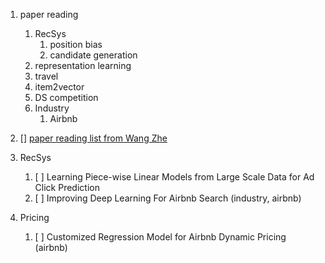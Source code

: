 
1. paper reading
    1. RecSys
        1. position bias
        2. candidate generation
    2. representation learning
    3. travel
    4. item2vector
    5. DS competition 
    6. Industry
        1. Airbnb
    
    
    
1. [] [paper reading list from Wang Zhe](http://wzhe.me/Reco-papers/)
2. RecSys
    1. [ ] Learning Piece-wise Linear Models from Large Scale Data for Ad Click Prediction
    2. [ ] Improving Deep Learning For Airbnb Search (industry, airbnb)
2. Pricing 
    1. [ ]  Customized Regression Model for Airbnb Dynamic Pricing (airbnb)